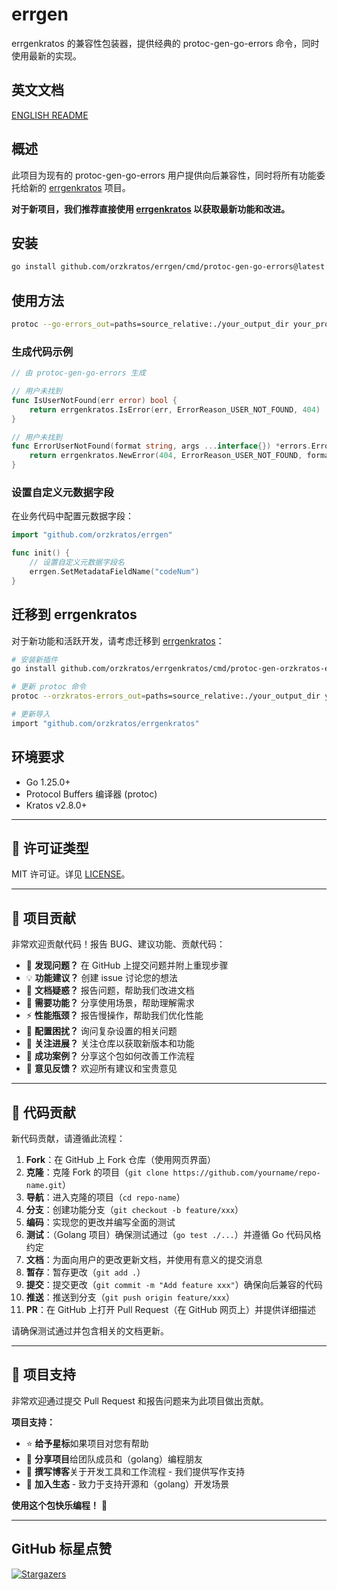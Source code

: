 # errgen

errgenkratos 的兼容性包装器，提供经典的 protoc-gen-go-errors 命令，同时使用最新的实现。

## 英文文档

[ENGLISH README](README.md)

## 概述

此项目为现有的 protoc-gen-go-errors 用户提供向后兼容性，同时将所有功能委托给新的 [errgenkratos](https://github.com/orzkratos/errgenkratos) 项目。

**对于新项目，我们推荐直接使用 [errgenkratos](https://github.com/orzkratos/errgenkratos) 以获取最新功能和改进。**

## 安装

```bash
go install github.com/orzkratos/errgen/cmd/protoc-gen-go-errors@latest
```

## 使用方法

```bash
protoc --go-errors_out=paths=source_relative:./your_output_dir your_proto_files.proto
```

### 生成代码示例

```go
// 由 protoc-gen-go-errors 生成

// 用户未找到
func IsUserNotFound(err error) bool {
    return errgenkratos.IsError(err, ErrorReason_USER_NOT_FOUND, 404)
}

// 用户未找到  
func ErrorUserNotFound(format string, args ...interface{}) *errors.Error {
    return errgenkratos.NewError(404, ErrorReason_USER_NOT_FOUND, format, args...)
}
```

### 设置自定义元数据字段

在业务代码中配置元数据字段：

```go
import "github.com/orzkratos/errgen"

func init() {
    // 设置自定义元数据字段名
    errgen.SetMetadataFieldName("codeNum")
}
```

## 迁移到 errgenkratos

对于新功能和活跃开发，请考虑迁移到 [errgenkratos](https://github.com/orzkratos/errgenkratos)：

```bash
# 安装新插件
go install github.com/orzkratos/errgenkratos/cmd/protoc-gen-orzkratos-errors@latest

# 更新 protoc 命令
protoc --orzkratos-errors_out=paths=source_relative:./your_output_dir your_proto_files.proto

# 更新导入
import "github.com/orzkratos/errgenkratos"
```

## 环境要求

- Go 1.25.0+
- Protocol Buffers 编译器 (protoc)
- Kratos v2.8.0+

---

<!-- TEMPLATE (ZH) BEGIN: STANDARD PROJECT FOOTER -->

## 📄 许可证类型

MIT 许可证。详见 [LICENSE](LICENSE)。

---

## 🤝 项目贡献

非常欢迎贡献代码！报告 BUG、建议功能、贡献代码：

- 🐛 **发现问题？** 在 GitHub 上提交问题并附上重现步骤
- 💡 **功能建议？** 创建 issue 讨论您的想法
- 📖 **文档疑惑？** 报告问题，帮助我们改进文档
- 🚀 **需要功能？** 分享使用场景，帮助理解需求
- ⚡ **性能瓶颈？** 报告慢操作，帮助我们优化性能
- 🔧 **配置困扰？** 询问复杂设置的相关问题
- 📢 **关注进展？** 关注仓库以获取新版本和功能
- 🌟 **成功案例？** 分享这个包如何改善工作流程
- 💬 **意见反馈？** 欢迎所有建议和宝贵意见

---

## 🔧 代码贡献

新代码贡献，请遵循此流程：

1. **Fork**：在 GitHub 上 Fork 仓库（使用网页界面）
2. **克隆**：克隆 Fork 的项目（`git clone https://github.com/yourname/repo-name.git`）
3. **导航**：进入克隆的项目（`cd repo-name`）
4. **分支**：创建功能分支（`git checkout -b feature/xxx`）
5. **编码**：实现您的更改并编写全面的测试
6. **测试**：（Golang 项目）确保测试通过（`go test ./...`）并遵循 Go 代码风格约定
7. **文档**：为面向用户的更改更新文档，并使用有意义的提交消息
8. **暂存**：暂存更改（`git add .`）
9. **提交**：提交更改（`git commit -m "Add feature xxx"`）确保向后兼容的代码
10. **推送**：推送到分支（`git push origin feature/xxx`）
11. **PR**：在 GitHub 上打开 Pull Request（在 GitHub 网页上）并提供详细描述

请确保测试通过并包含相关的文档更新。

---

## 🌟 项目支持

非常欢迎通过提交 Pull Request 和报告问题来为此项目做出贡献。

**项目支持：**

- ⭐ **给予星标**如果项目对您有帮助
- 🤝 **分享项目**给团队成员和（golang）编程朋友
- 📝 **撰写博客**关于开发工具和工作流程 - 我们提供写作支持
- 🌟 **加入生态** - 致力于支持开源和（golang）开发场景

**使用这个包快乐编程！** 🎉

<!-- TEMPLATE (ZH) END: STANDARD PROJECT FOOTER -->

---

## GitHub 标星点赞

[![Stargazers](https://starchart.cc/orzkratos/errgen.svg?variant=adaptive)](https://starchart.cc/orzkratos/errgen)